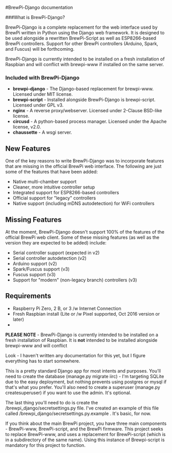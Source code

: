 #BrewPi-Django documentation

###What is BrewPi-Django?

BrewPi-Django is a complete replacement for the web interface used by BrewPi written in Python using the Django web framework. It is designed to be used alongside a rewritten BrewPi-Script as well as ESP8266-based BrewPi controllers. Support for other BrewPi controllers (Arduino, Spark, and Fuscus) will be forthcoming. 

BrewPi-Django is currently intended to be installed on a fresh installation of Raspbian and will conflict with brewpi-www if installed on the same server. 


### Included with BrewPi-Django

* **brewpi-django** - The Django-based replacement for brewpi-www. Licensed under MIT license.
* **brewpi-script** - Installed alongside BrewPi-Django is brewpi-script. Licensed under GPL v3.
* **nginx** - A reverse proxy/webserver. Licensed under 2-Clause BSD-like license.
* **circusd** - A python-based process manager. Licensed under the Apache license, v2.0.
* **chaussette** - A wsgi server. 

## New Features

One of the key reasons to write BrewPi-Django was to incorporate features that are missing in the official BrewPi web interface. The following are just some of the features that have been added:

* Native multi-chamber support
* Cleaner, more intuitive controller setup
* Integrated support for ESP8266-based controllers
* Official support for "legacy" controllers
* Native support (including mDNS autodetection) for WiFi controllers

## Missing Features

At the moment, BrewPi-Django doesn't support 100% of the features of the official BrewPi web client. Some of these missing features (as well as the version they are expected to be added) include:

* Serial controller support (expected in v2)
* Serial controller autodetection (v2)
* Arduino support (v2)
* Spark/Fuscus support (v3)
* Fuscus support (v3)
* Support for "modern" (non-legacy branch) controllers (v3)


## Requirements

* Raspberry Pi Zero, 2 B, or 3 /w Internet Connection
* Fresh Raspbian install (Lite or /w Pixel supported, Oct 2016 version or later)
* 

**PLEASE NOTE** - BrewPi-Django is currently intended to be installed on a fresh installation of Raspbian. It is **not** intended to be installed alongside brewpi-www and will conflict 






Look - I haven't written any documentation for this yet, but I figure everything has to start somewhere.

This is a pretty standard Django app for most intents and purposes. You'll need to create the database (manage.py migrate iirc) - I'm targeting SQLite due to the easy deployment, but nothing prevents using postgres or mysql if that's what you prefer. You'll also need to create a superuser (manage.py createsuperuser) if you want to use the admin. It's optional.

The last thing you'll need to do is create the /brewpi_django/secretsettings.py file. I've created an example of this file called /brewpi_django/secretsettings.py.example . It's basic, for now.

If you think about the main BrewPi project, you have three main components - BrewPi-www, BrewPi-script, and the BrewPi firmware. This project seeks to replace BrewPi-www, and uses a replacement for BrewPi-script (which is in a subdirectory of the same name). Using this instance of Brewpi-script is mandatory for this project to function.
